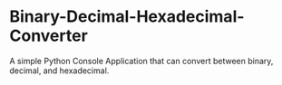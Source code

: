 # Binary-Decimal-Hexadecimal-Converter
A simple Python Console Application that can convert between binary, decimal, and hexadecimal.
